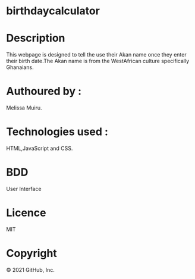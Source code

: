 # birthdaycalculator 

# Description
This webpage is designed to tell the use their Akan name once they enter their birth date.The Akan name is from the WestAfrican culture specifically Ghanaians.

# Authoured by :
Melissa Muiru.

# Technologies used :
HTML,JavaScript and CSS.

# BDD
User Interface

# Licence
MIT

# Copyright
© 2021 GitHub, Inc.
